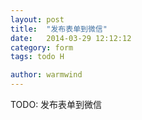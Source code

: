 ```yaml
---
layout: post
title:  "发布表单到微信"
date:   2014-03-29 12:12:12
category: form
tags: todo H

author: warmwind
---
```


TODO: 发布表单到微信
